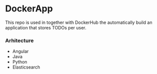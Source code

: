 # DockerApp
This repo is used in together with DockerHub the automatically build an application that stores TODOs per user.

### Arhitecture ### 
- Angular
- Java
- Python
- Elasticsearch
